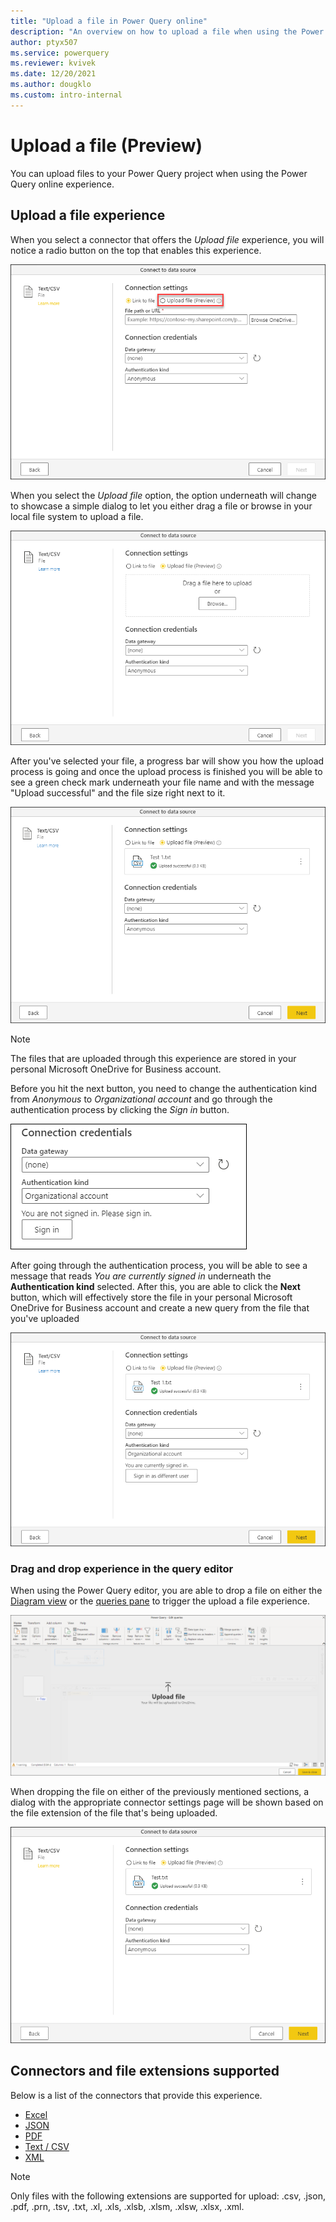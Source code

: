 ```yaml
---
title: "Upload a file in Power Query online"
description: "An overview on how to upload a file when using the Power Query online experience"
author: ptyx507
ms.service: powerquery
ms.reviewer: kvivek
ms.date: 12/20/2021
ms.author: dougklo
ms.custom: intro-internal
---
```


# Upload a file (Preview)

You can upload files to your Power Query project when using the Power Query online experience. 

## Upload a file experience

When you select a connector that offers the *Upload file* experience, you will notice a radio button on the top that enables this experience.

![Upload file option in the connection settings section of the connector settings dialog](media/upload-file/upload-file-option.png)

When you select the *Upload file* option, the option underneath will change to showcase a simple dialog to let you either drag a file or browse in your local file system to upload a file.

![Upload file experience enabled and the drag a file here to upload or browse experience shown to let the user upload a file](media/upload-file/upload-file-dialog.png)

After you've selected your file, a progress bar will show you how the upload process is going and once the upload process is finished you will be able to see a green check mark underneath your file name and with the message "Upload successful" and the file size right next to it.

![Successful upload of a file through the upload file experience that shows the icon of the file extension that was shown, the name of the file and the size of the file](media/upload-file/file-uploaded.png)

>[!NOTE]
>The files that are uploaded through this experience are stored in your personal Microsoft OneDrive for Business account.

Before you hit the next button, you need to change the authentication kind from *Anonymous* to *Organizational account* and go through the authentication process by clicking the *Sign in* button.

![Connection credentials section where the authentication kind has been set to be organizational account](media/upload-file/connection-credentials.png)

After going through the authentication process, you will be able to see a message that reads *You are currently signed in* underneath the **Authentication kind** selected. After this, you are able to click the **Next** button, which will effectively store the file in your personal Microsoft OneDrive for Business account and create a new query from the file that you've uploaded

![Connection settings page with an user authenticated using the organizational account authentication kind](media/upload-file/connection-credentials-signed-in.png)

### Drag and drop experience in the query editor

When using the Power Query editor, you are able to drop a file on either the [Diagram view](diagram-view.md) or the [queries pane](queries-pane.md) to trigger the upload a file experience.

![File being dropped in the diagram view of the query Power Query editor and showing the Upload file message](media/upload-file/drag-drop.png)

When dropping the file on either of the previously mentioned sections, a dialog with the appropriate connector settings page will be shown based on the file extension of the file that's being uploaded.

![Text / CSV connector settings page shown after dropping a text file on the diagram view of the Power Query editor](media/upload-file/drag-drop-txt.png)

## Connectors and file extensions supported

Below is a list of the connectors that provide this experience.

* [Excel](connectors/excel.md)
* [JSON](connectors/json.md)
* [PDF](connectors/pdf.md)
* [Text / CSV](connectors/textcsv.md)
* [XML](connectors/xml.md)

>[!NOTE]
> Only files with the following extensions are supported for upload: .csv, .json, .pdf, .prn, .tsv, .txt, .xl, .xls, .xlsb, .xlsm, .xlsw, .xlsx, .xml.